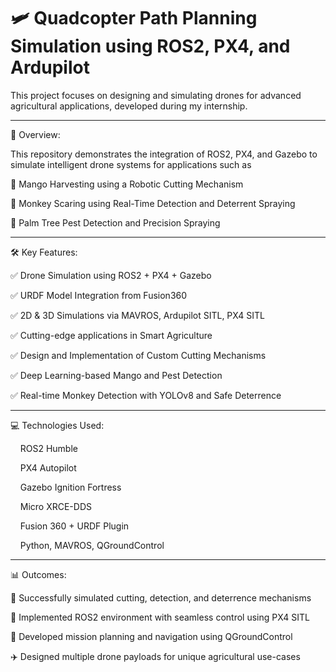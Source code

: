 # 🛩️ Quadcopter Path Planning Simulation using ROS2, PX4, and Ardupilot

This project focuses on designing and simulating drones for advanced agricultural applications, developed during my internship.

---

🚀 Overview:

This repository demonstrates the integration of ROS2, PX4, and Gazebo to simulate intelligent drone systems for applications such as

🍋 Mango Harvesting using a Robotic Cutting Mechanism

🐒 Monkey Scaring using Real-Time Detection and Deterrent Spraying

🌴 Palm Tree Pest Detection and Precision Spraying

---

🛠️ Key Features:

✅ Drone Simulation using ROS2 + PX4 + Gazebo

✅ URDF Model Integration from Fusion360

✅ 2D & 3D Simulations via MAVROS, Ardupilot SITL, PX4 SITL

✅ Cutting-edge applications in Smart Agriculture

✅ Design and Implementation of Custom Cutting Mechanisms

✅ Deep Learning-based Mango and Pest Detection

✅ Real-time Monkey Detection with YOLOv8 and Safe Deterrence

---

💻 Technologies Used:

&nbsp;&nbsp;&nbsp;&nbsp;ROS2 Humble

&nbsp;&nbsp;&nbsp;&nbsp;PX4 Autopilot

&nbsp;&nbsp;&nbsp;&nbsp;Gazebo Ignition Fortress

&nbsp;&nbsp;&nbsp;&nbsp;Micro XRCE-DDS

&nbsp;&nbsp;&nbsp;&nbsp;Fusion 360 + URDF Plugin

&nbsp;&nbsp;&nbsp;&nbsp;Python, MAVROS, QGroundControl

---

📊 Outcomes:

🧪 Successfully simulated cutting, detection, and deterrence mechanisms

🔧 Implemented ROS2 environment with seamless control using PX4 SITL

🧭 Developed mission planning and navigation using QGroundControl

✈️ Designed multiple drone payloads for unique agricultural use-cases

